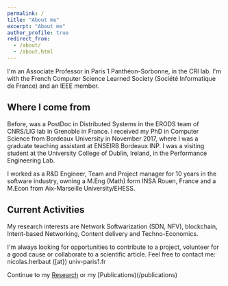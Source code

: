 ```yaml
---
permalink: /
title: "About me"
excerpt: "About me"
author_profile: true
redirect_from: 
  - /about/
  - /about.html
---
```



I'm an Associate Professor in Paris 1 Panthéon-Sorbonne, in the CRI lab. I'm with the French Computer Science Learned Society (Société Informatique de France) and an IEEE member.

## Where I come from

Before, was a PostDoc in Distributed Systems in the ERODS team of CNRS/LIG lab in Grenoble in France. I received my PhD in Computer Science from Bordeaux University in November 2017, where I was a graduate teaching assistant at ENSEIRB Bordeaux INP. I was a visiting student at the University College of Dublin, Ireland, in the Performance Engineering Lab.

I worked as a R&D Engineer, Team and Project manager for 10 years in the software industry, owning a M.Eng (Math) form INSA Rouen, France and a M.Econ from Aix-Marseille University/EHESS.

## Current Activities

My research interests are Network Softwarization (SDN, NFV),  blockchain, Intent-based Networking, Content delivery and Techno-Economics.

I'm always looking for opportunities to contribute to a project, volunteer for a good cause or collaborate to a scientific article. Feel free to contact me: nicolas.herbaut ([at}) univ-paris1.fr

Continue to my [Research](/research) or my [Publications)(/publications)
